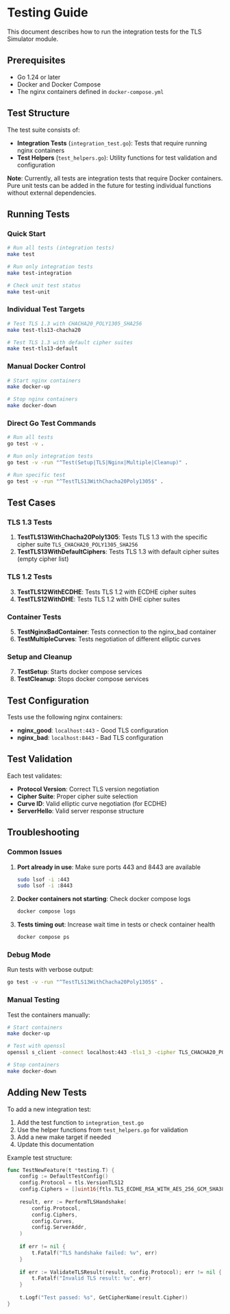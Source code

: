 # Testing Guide

This document describes how to run the integration tests for the TLS Simulator module.

## Prerequisites

- Go 1.24 or later
- Docker and Docker Compose
- The nginx containers defined in `docker-compose.yml`

## Test Structure

The test suite consists of:

- **Integration Tests** (`integration_test.go`): Tests that require running nginx containers
- **Test Helpers** (`test_helpers.go`): Utility functions for test validation and configuration

**Note**: Currently, all tests are integration tests that require Docker containers. Pure unit tests can be added in the future for testing individual functions without external dependencies.

## Running Tests

### Quick Start

```bash
# Run all tests (integration tests)
make test

# Run only integration tests
make test-integration

# Check unit test status
make test-unit
```

### Individual Test Targets

```bash
# Test TLS 1.3 with CHACHA20_POLY1305_SHA256
make test-tls13-chacha20

# Test TLS 1.3 with default cipher suites
make test-tls13-default
```

### Manual Docker Control

```bash
# Start nginx containers
make docker-up

# Stop nginx containers
make docker-down
```

### Direct Go Test Commands

```bash
# Run all tests
go test -v .

# Run only integration tests
go test -v -run "^Test(Setup|TLS|Nginx|Multiple|Cleanup)" .

# Run specific test
go test -v -run "^TestTLS13WithChacha20Poly1305$" .
```

## Test Cases

### TLS 1.3 Tests

1. **TestTLS13WithChacha20Poly1305**: Tests TLS 1.3 with the specific cipher suite `TLS_CHACHA20_POLY1305_SHA256`
2. **TestTLS13WithDefaultCiphers**: Tests TLS 1.3 with default cipher suites (empty cipher list)

### TLS 1.2 Tests

3. **TestTLS12WithECDHE**: Tests TLS 1.2 with ECDHE cipher suites
4. **TestTLS12WithDHE**: Tests TLS 1.2 with DHE cipher suites

### Container Tests

5. **TestNginxBadContainer**: Tests connection to the nginx_bad container
6. **TestMultipleCurves**: Tests negotiation of different elliptic curves

### Setup and Cleanup

7. **TestSetup**: Starts docker compose services
8. **TestCleanup**: Stops docker compose services

## Test Configuration

Tests use the following nginx containers:

- **nginx_good**: `localhost:443` - Good TLS configuration
- **nginx_bad**: `localhost:8443` - Bad TLS configuration

## Test Validation

Each test validates:

- **Protocol Version**: Correct TLS version negotiation
- **Cipher Suite**: Proper cipher suite selection
- **Curve ID**: Valid elliptic curve negotiation (for ECDHE)
- **ServerHello**: Valid server response structure

## Troubleshooting

### Common Issues

1. **Port already in use**: Make sure ports 443 and 8443 are available
   ```bash
   sudo lsof -i :443
   sudo lsof -i :8443
   ```

2. **Docker containers not starting**: Check docker compose logs
   ```bash
   docker compose logs
   ```

3. **Tests timing out**: Increase wait time in tests or check container health
   ```bash
   docker compose ps
   ```

### Debug Mode

Run tests with verbose output:

```bash
go test -v -run "^TestTLS13WithChacha20Poly1305$" .
```

### Manual Testing

Test the containers manually:

```bash
# Start containers
make docker-up

# Test with openssl
openssl s_client -connect localhost:443 -tls1_3 -cipher TLS_CHACHA20_POLY1305_SHA256

# Stop containers
make docker-down
```

## Adding New Tests

To add a new integration test:

1. Add the test function to `integration_test.go`
2. Use the helper functions from `test_helpers.go` for validation
3. Add a new make target if needed
4. Update this documentation

Example test structure:

```go
func TestNewFeature(t *testing.T) {
    config := DefaultTestConfig()
    config.Protocol = tls.VersionTLS12
    config.Ciphers = []uint16{ftls.TLS_ECDHE_RSA_WITH_AES_256_GCM_SHA384}
    
    result, err := PerformTLSHandshake(
        config.Protocol,
        config.Ciphers,
        config.Curves,
        config.ServerAddr,
    )
    
    if err != nil {
        t.Fatalf("TLS handshake failed: %v", err)
    }
    
    if err := ValidateTLSResult(result, config.Protocol); err != nil {
        t.Fatalf("Invalid TLS result: %v", err)
    }
    
    t.Logf("Test passed: %s", GetCipherName(result.Cipher))
}
```
